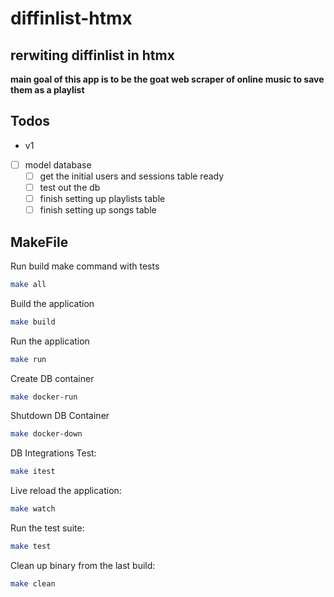 # diffinlist-htmx

## rerwiting diffinlist in htmx

**main goal of this app is to be the goat web scraper of online music to save them as a playlist**

## Todos

- v1
- [ ] model database
  - [ ] get the initial users and sessions table ready
  - [ ] test out the db
  - [ ] finish setting up playlists table
  - [ ] finish setting up songs table

## MakeFile

Run build make command with tests

```bash
make all
```

Build the application

```bash
make build
```

Run the application

```bash
make run
```

Create DB container

```bash
make docker-run
```

Shutdown DB Container

```bash
make docker-down
```

DB Integrations Test:

```bash
make itest
```

Live reload the application:

```bash
make watch
```

Run the test suite:

```bash
make test
```

Clean up binary from the last build:

```bash
make clean
```
